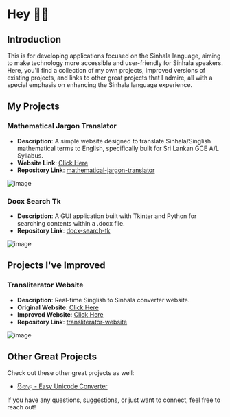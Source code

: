 # Hey 🙋‍♂️

## Introduction

This is for developing applications focused on the Sinhala language, aiming to make technology more accessible and user-friendly for Sinhala speakers. Here, you'll find a collection of my own projects, improved versions of existing projects, and links to other great projects that I admire, all with a special emphasis on enhancing the Sinhala language experience.

## My Projects

### Mathematical Jargon Translator

- **Description**: A simple website designed to translate Sinhala/Singlish mathematical terms to English, specifically built for Sri Lankan GCE A/L Syllabus.
- **Website Link**: [Click Here](https://sinhala-typing.github.io/mathematical-jargon-translator/)
- **Repository Link**: [mathematical-jargon-translator](Sinhala-Typing/mathematical-jargon-translator)

![image](https://github.com/user-attachments/assets/7be18b5c-8666-4036-b6df-5e3d69a0dd3c)


### Docx Search Tk

- **Description**: A GUI application built with Tkinter and Python for searching contents within a .docx file.
- **Repository Link**: [docx-search-tk](Sinhala-Typing/docx-search-tk)

![image](https://github.com/user-attachments/assets/d0460e3b-0fc9-45a9-9602-a477fa3cbbed)


## Projects I've Improved

### Transliterator Website
- **Description**: Real-time Singlish to Sinhala converter website.
- **Original Website**: [Click Here](https://ucsc.cmb.ac.lk/ltrl/services/feconverter/t1.html)
- **Improved Website**: [Click Here](https://sinhala-typing.github.io/transliterator-website/)
- **Repository Link**: [transliterator-website](Sinhala-Typing/transliterator-website)

![image](https://github.com/user-attachments/assets/d180e04e-ee5f-43f0-832a-ca87e4685cd3)


## Other Great Projects

Check out these other great projects as well:

- [සිංහල - Easy Unicode Converter](https://www.easysinhalaunicode.com/)


If you have any questions, suggestions, or just want to connect, feel free to reach out!
